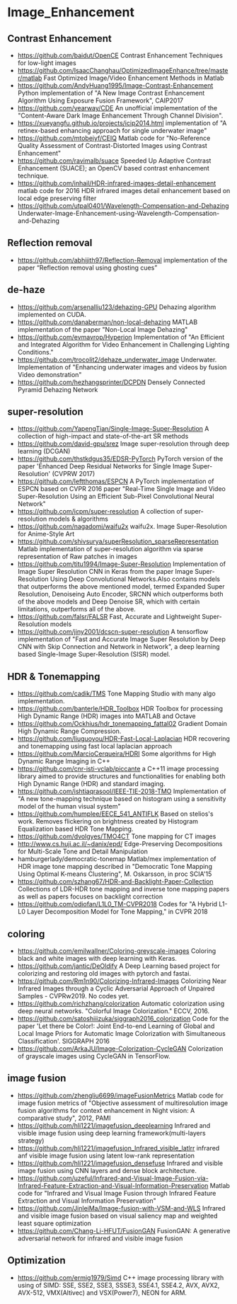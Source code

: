 # Image_Enhancement

## Contrast Enhancement 
- https://github.com/baidut/OpenCE
Contrast Enhancement Techniques for low-light images
- https://github.com/IsaacChanghau/OptimizedImageEnhance/tree/master/matlab
Fast Optimized Image/Video Enhancement Methods in Matlab
- https://github.com/AndyHuang1995/Image-Contrast-Enhancement
Python implementation of "A New Image Contrast Enhancement Algorithm Using Exposure Fusion Framework", CAIP2017 
- https://github.com/yearway/CDE
An unofficial implementation of the "Content-Aware Dark Image Enhancement Through Channel Division".
- https://xueyangfu.github.io/projects/icip2014.html
implementation of "A retinex-based enhancing approach for single underwater image"
- https://github.com/mtobeiyf/CEIQ
Matlab code for "No-Reference Quality Assessment of Contrast-Distorted Images using Contrast Enhancement"
- https://github.com/ravimalb/suace
Speeded Up Adaptive Contrast Enhancement (SUACE); an OpenCV based contrast enhancement technique. 
- https://github.com/inhail/HDR-infrared-images-detail-enhancement
matlab code for 2016 HDR infrared images detail enhancement based on local edge preserving filter
- https://github.com/utpal0401/Wavelength-Compensation-and-Dehazing
Underwater-Image-Enhancement-using-Wavelength-Compensation-and-Dehazing 

## Reflection removal
- https://github.com/abhijith97/Reflection-Removal
implementation of the paper “Reflection removal using ghosting cues”

## de-haze
- https://github.com/arsenalliu123/dehazing-GPU
Dehazing algorithm implemented on CUDA.
- https://github.com/danaberman/non-local-dehazing
MATLAB implementation of the paper "Non-Local Image Dehazing"
- https://github.com/evmavrop/Hyperion
Implementation of "An Efficient and Integrated Algorithm for Video Enhancement in Challenging Lighting Conditions." 
- https://github.com/trocolit2/dehaze_underwater_image
Underwater. Implementation of "Enhancing underwater images and videos by fusion Video demonstration"
- https://github.com/hezhangsprinter/DCPDN
Densely Connected Pyramid Dehazing Network

## super-resolution
- https://github.com/YapengTian/Single-Image-Super-Resolution
A collection of high-impact and state-of-the-art SR methods
- https://github.com/david-gpu/srez
Image super-resolution through deep learning (DCGAN)
- https://github.com/thstkdgus35/EDSR-PyTorch
PyTorch version of the paper 'Enhanced Deep Residual Networks for Single Image Super-Resolution' (CVPRW 2017)
- https://github.com/leftthomas/ESPCN
A PyTorch implementation of ESPCN based on CVPR 2016 paper "Real-Time Single Image and Video Super-Resolution Using an Efficient Sub-Pixel Convolutional Neural Network"
- https://github.com/icpm/super-resolution
A collection of super-resolution models & algorithms
- https://github.com/nagadomi/waifu2x
waifu2x. Image Super-Resolution for Anime-Style Art
- https://github.com/shivsurya/superResolution_sparseRepresentation
Matlab implementation of super-resolution algorithm via sparse representation of Raw patches in images 
- https://github.com/titu1994/Image-Super-Resolution
Implementation of Image Super Resolution CNN in Keras from the paper Image Super-Resolution Using Deep Convolutional Networks.Also contains models that outperforms the above mentioned model, termed Expanded Super Resolution, Denoiseing Auto Encoder, SRCNN which outperforms both of the above models and Deep Denoise SR, which with certain limitations, outperforms all of the above.
- https://github.com/falsr/FALSR
Fast, Accurate and Lightweight Super-Resolution models 
- https://github.com/jiny2001/dcscn-super-resolution
A tensorflow implementation of "Fast and Accurate Image Super Resolution by Deep CNN with Skip Connection and Network in Network", a deep learning based Single-Image Super-Resolution (SISR) model.

## HDR & Tonemapping
- https://github.com/cadik/TMS
Tone Mapping Studio with many algo implementation.
- https://github.com/banterle/HDR_Toolbox
HDR Toolbox for processing High Dynamic Range (HDR) images into MATLAB and Octave
- https://github.com/Ockhius/hdr_tonemapping_fattal02
Gradient Domain High Dynamic Range Compression.
- https://github.com/liuguoyou/HDR-Fast-Local-Laplacian
HDR recovering and tonemapping using fast local laplacian approach 
- https://github.com/MarcioCerqueira/HDRI
Some algorithms for High Dynamic Range Imaging in C++
- https://github.com/cnr-isti-vclab/piccante
a C++11 image processing library aimed to provide structures and functionalities for enabling both High Dynamic Range (HDR) and standard imaging.
- https://github.com/ishtiaqrasool/IEEE-TIE-2018-TMO
Implementation of "A new tone-mapping technique based on histogram using a sensitivity model of the human visual system"
- https://github.com/humplee/EECE_541_ANTIFLK
Based on stelios's work. Removes flickering on brightness created by Histogram Equalization based HDR Tone Mapping. 
- https://github.com/dvolgyes/TMO4CT
Tone mapping for CT images
- http://www.cs.huji.ac.il/~danix/epd/
Edge-Preserving Decompositions for Multi-Scale Tone and Detail Manipulation
- hamburgerlady/democratic-tonemap
Matlab/mex implementation of HDR image tone mapping described in "Democratic Tone Mapping Using Optimal K-means Clustering", M. Oskarsson, in proc SCIA'15
- https://github.com/szhang67/HDR-and-Backlight-Paper-Collection
Collections of LDR-HDR tone mapping and inverse tone mapping papers as well as papers focuses on backlight correction 
- https://github.com/odiofan/L1L0_TM-CVPR2018
Codes for "A Hybrid L1-L0 Layer Decomposition Model for Tone Mapping," in CVPR 2018

## coloring
- https://github.com/emilwallner/Coloring-greyscale-images
Coloring black and white images with deep learning with Keras.
- https://github.com/jantic/DeOldify
A Deep Learning based project for colorizing and restoring old images with pytorch and fastai.
- https://github.com/Rm1n90/Colorizing-Infrared-Images
Colorizing Near Infrared Images through a Cyclic Adversarial Approach of Unpaired Samples - CVPRw2019. No codes yet.
- https://github.com/richzhang/colorization
Automatic colorization using deep neural networks. "Colorful Image Colorization." ECCV, 2016.
- https://github.com/satoshiiizuka/siggraph2016_colorization
Code for the paper 'Let there be Color!: Joint End-to-end Learning of Global and Local Image Priors for Automatic Image Colorization with Simultaneous Classification'. SIGGRAPH 2016
- https://github.com/ArkaJU/Image-Colorization-CycleGAN
Colorization of grayscale images using CycleGAN in TensorFlow. 

## image fusion
- https://github.com/zhengliu6699/imageFusionMetrics
Matlab code for image fusion metrics of "Objective assessment of multiresolution image fusion algorithms for context enhancement in Night vision: A comparative study", 2012, PAMI
- https://github.com/hli1221/imagefusion_deeplearning
Infrared and visible image fusion using deep learning framework(multi-layers strategy) 
- https://github.com/hli1221/imagefusion_Infrared_visible_latlrr
infrared anf visible image fusion using latent low-rank representation 
- https://github.com/hli1221/imagefusion_densefuse
Infrared and visible image fusion using CNN layers and dense block architecture.
- https://github.com/uzeful/Infrared-and-Visual-Image-Fusion-via-Infrared-Feature-Extraction-and-Visual-Information-Preservation
Matlab code for "Infrared and Visual Image Fusion through Infrared Feature Extraction and Visual Information Preservation"
- https://github.com/JinleiMa/Image-fusion-with-VSM-and-WLS
Infrared and visible image fusion based on visual saliency map and weighted least square optimization 
- https://github.com/Chang-Li-HFUT/FusionGAN
FusionGAN: A generative adversarial network for infrared and visible image fusion 

## Optimization
- https://github.com/ermig1979/Simd
C++ image processing library with using of SIMD: SSE, SSE2, SSE3, SSSE3, SSE4.1, SSE4.2, AVX, AVX2, AVX-512, VMX(Altivec) and VSX(Power7), NEON for ARM. 
